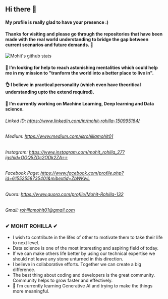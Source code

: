 ## Hi there 👋

#### My profile is really glad to have your presence :)

#### Thanks for visiting and please go through the repositories that have been made with the real world understanding to bridge the gap between current scenarios and future demands. 🙂

![Mohit's github stats](https://github-readme-stats.vercel.app/api?username=mohitrohilla021&show_icons=true&theme=radical&hide=contribs,prs)

#### 🤔 I’m looking for help to reach astonishing mentalities which could help me in my mission to "tranform the world into a better place to live in".

#### 👌 I believe in practical personality (which even have theoritical understanding upto the extend required). 

#### 🔭 I’m currently working on Machine Learning, Deep learning and Data science.

###### Linked ID: https://www.linkedin.com/in/mohit-rohilla-150995164/
###### Medium: https://www.medium.com/@rohillamohit01
###### Instagram: https://www.instagram.com/mohit_rohilla_27?igshid=OGQ5ZDc2ODk2ZA==
###### Facebook Page: https://www.facebook.com/profile.php?id=61552558735401&mibextid=ZbWKwL
###### Quora: https://www.quora.com/profile/Mohit-Rohilla-132
###### Gmail: rohillamohit01@gmail.com


### ✔ MOHIT ROHILLA ✔

- I wish to contribute in the lifes of other to motivate them to take their life to next level.
- Data science is one of the most interesting and aspiring field of today.
- If we can make others life better by using our technical expertise we should not leave any stone unturned in this direction. 
- I believe in collaborative efforts. Together we can create a big difference.
- The best thing about coding and developers is the great community. Community helps to grow faster and effectively.
- 🌱 I’m currently learning Generative AI and trying to make the things more meaningful.

<!--
**mohitrohilla021/mohitrohilla021** is a ✨ _special_ ✨ repository because its `README.md` (this file) appears on your GitHub profile.

Here are some ideas to get you started:


- 🌱 I’m currently learning ...
- 👯 I’m looking to collaborate on ...
- 🤔 I’m looking for help with ...
- 💬 Ask me about ...
- 📫 How to reach me: ...
- 😄 Pronouns: ...
- ⚡ Fun fact: ...
-->

